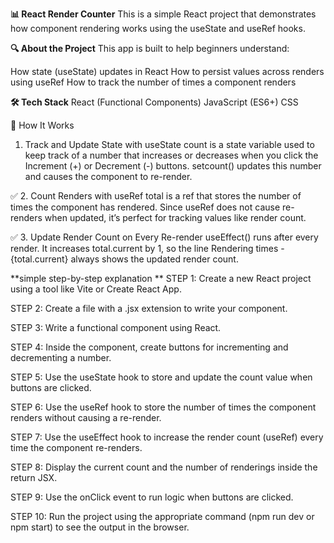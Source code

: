 **📊 React Render Counter**
This is a simple React project that demonstrates how component rendering works using the useState and useRef hooks.

**🔍 About the Project**
This app is built to help beginners understand:

How state (useState) updates in React
How to persist values across renders using useRef
How to track the number of times a component renders

**🛠️ Tech Stack**
React (Functional Components)
JavaScript (ES6+)
CSS

🚀 How It Works
 1. Track and Update State with useState
count is a state variable used to keep track of a number that increases or decreases when you click the Increment (+) or Decrement (-) buttons.
setcount() updates this number and causes the component to re-render.

✅ 2. Count Renders with useRef
total is a ref that stores the number of times the component has rendered.
Since useRef does not cause re-renders when updated, it’s perfect for tracking values like render count.

✅ 3. Update Render Count on Every Re-render
useEffect() runs after every render.
It increases total.current by 1, so the line Rendering times - {total.current} always shows the updated render count.


**simple step-by-step explanation **
STEP 1: Create a new React project using a tool like Vite or Create React App.

STEP 2: Create a file with a .jsx extension to write your component.

STEP 3: Write a functional component using React.

STEP 4: Inside the component, create buttons for incrementing and decrementing a number.

STEP 5: Use the useState hook to store and update the count value when buttons are clicked.

STEP 6: Use the useRef hook to store the number of times the component renders without causing a re-render.

STEP 7: Use the useEffect hook to increase the render count (useRef) every time the component re-renders.

STEP 8: Display the current count and the number of renderings inside the return JSX.

STEP 9: Use the onClick event to run logic when buttons are clicked.

STEP 10: Run the project using the appropriate command (npm run dev or npm start) to see the output in the browser.
